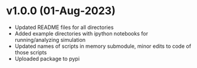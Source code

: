 v1.0.0 (01-Aug-2023)
====================

- Updated README files for all directories
- Added example directories with ipython notebooks for running/analyzing simulation
- Updated names of scripts in memory submodule, minor edits to code of those scripts
- Uploaded package to pypi
